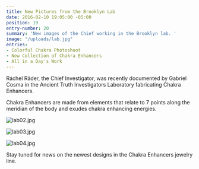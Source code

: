 ```yaml
---
title: New Pictures from the Brooklyn Lab
date: 2016-02-10 19:05:00 -05:00
position: 19
entry-number: 20
summary: 'New images of the Chief working in the Brooklyn lab. '
image: "/uploads/lab.jpg"
entries:
- Colorful Chakra Photoshoot
- New Collection of Chakra Enhancers
- All in a Day's Work
---
```


Ráchel Räder, the Chief Investigator, was recently documented by Gabriel Cosma in the Ancient Truth Investigators Laboratory fabricating Chakra Enhancers.

Chakra Enhancers are made from elements that relate to 7 points along the meridian of the body and exudes chakra enhancing energies.

![lab02.jpg](/uploads/lab02.jpg)

![lab03.jpg](/uploads/lab03.jpg)

![lab04.jpg](/uploads/lab04.jpg)

Stay tuned for news on the newest designs in the Chakra Enhancers jewelry line.